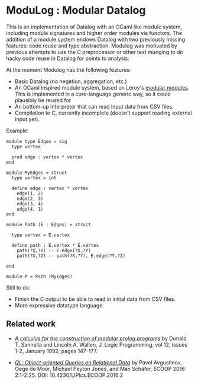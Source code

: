 # ModuLog : Modular Datalog

This is an implementation of Datalog with an OCaml like module system,
including module signatures and higher order modules via functors. The
addition of a module system endows Datalog with two previously missing
features: code reuse and type abstraction. Modulog was motivated by
previous attempts to use the C preprocessor or other text munging to
do hacky code reuse in Datalog for points to analysis.

At the moment Modulog has the following features:

 - Basic Datalog (no negation, aggregation, etc.)
 - An OCaml inspired module system, based on Leroy's [modular
   modules](http://caml.inria.fr/pub/papers/xleroy-modular_modules-jfp.pdf). This
   is implemented in a core-language generic way, so it could
   plausibly be reused for 
 - An bottom-up interpreter that can read input data from CSV files.
 - Compilation to C, currently incomplete (doesn't support reading
   external input yet).

Example:

```
module type Edges = sig
  type vertex

  pred edge : vertex * vertex
end

module MyEdges = struct
  type vertex = int

  define edge : vertex * vertex
    edge(1, 2)
    edge(2, 3)
    edge(3, 4)
    edge(4, 1)
end

module Path (E : Edges) = struct

  type vertex = E.vertex

  define path : E.vertex * E.vertex
    path(?X,?Y) :- E.edge(?X,?Y)
    path(?X,?Z) :- path(?X,?Y), E.edge(?Y,?Z)

end

module P = Path (MyEdges)
```

Still to do:

 - Finish the C output to be able to read in initial data from CSV
   files.
 - More expressive datatype language.

## Related work

- [*A calculus for the construction of modular prolog
  programs*](https://www.sciencedirect.com/science/article/pii/0743106692900422)
  by Donald T. Sannella and Lincoln A. Wallen, J. Logic Programming,
  vol 12, issues 1-2, January 1992, pages 147-177.

- [*QL: Object-oriented Queries on Relational
  Data*](https://doi.org/10.4230/LIPIcs.ECOOP.2016.2) by Pavel
  Avgustinov, Oege de Moor, Michael Peyton Jones, and Max Schäfer,
  ECOOP 2016: 2:1-2:25. DOI: 10.4230/LIPIcs.ECOOP.2016.2
